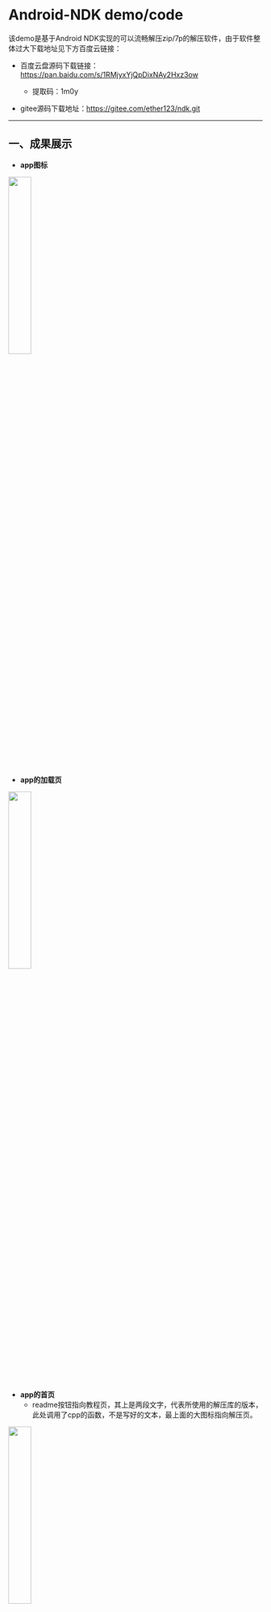 # Android-NDK demo/code

该demo是基于Android NDK实现的可以流畅解压zip/7p的解压软件，由于软件整体过大下载地址见下方百度云链接：  

* 百度云盘源码下载链接：<https://pan.baidu.com/s/1RMjyxYjQpDixNAy2Hxz3ow>  
    - 提取码：1m0y    
  
* gitee源码下载地址：<https://gitee.com/ether123/ndk.git>

***

## 一、成果展示

* __app图标__  

<img src="https://github.com/Shadowmeoth/learn_android/blob/master/ndk/t%26p/image/show.jpg" width="30%">  

* __app的加载页__  

<img src="https://github.com/Shadowmeoth/learn_android/blob/master/ndk/t%26p/image/show1.jpg" width="30%">  

* __app的首页__  
    - readme按钮指向教程页，其上是两段文字，代表所使用的解压库的版本，此处调用了cpp的函数，不是写好的文本，最上面的大图标指向解压页。  

<img src="https://github.com/Shadowmeoth/learn_android/blob/master/ndk/t%26p/image/show2.jpg" width="30%">  

* __解压页__  
    - 从上至下，依次为：返回图标，选择解压方式，选择文件：未选择时显示none,解压路径：这里为了方便直接写好了一个路径，在android/data/com.example.ndk/files/extracted 路径下解压，本路径在安装app后就会生成。  
    - 使用方法：依次点击选择方式按钮，选择路径按钮，解压执行按钮。  

<img src="https://github.com/Shadowmeoth/learn_android/blob/master/ndk/t%26p/image/show3.jpg" width="30%">  
<img src="https://github.com/Shadowmeoth/learn_android/blob/master/ndk/t%26p/image/show4.jpg" width="30%">  

* __选择方式按钮调用本机自带的文档应用以选择压缩包__  

<img src="https://github.com/Shadowmeoth/learn_android/blob/master/ndk/t%26p/image/show5.jpg" width="30%">  

* __成功选择__  
    - 成功选择后，app会返回成功信息，app中所有信息均为底部弹出格式。  

<img src="https://github.com/Shadowmeoth/learn_android/blob/master/ndk/t%26p/image/show6.jpg" width="30%">  

* __错误选择__  
    - 如果选择的文件格式和选择的解压方式不一致，就会在cpp的代码中返回错误。  

<img src="https://github.com/Shadowmeoth/learn_android/blob/master/ndk/t%26p/image/show7.jpg" width="30%">  

* __解压成功__  
    - 解压成功后会给出相应提示。  

<img src="https://github.com/Shadowmeoth/learn_android/blob/master/ndk/t%26p/image/show8.jpg" width="30%">  

* __刚才选择的文件的解压后文件__  

<img src="https://github.com/Shadowmeoth/learn_android/blob/master/ndk/t%26p/image/show9.jpg" width="30%">  


## 二、部分核心代码解析

### 1、导入7z和zlib的项目

* __导入7z项目__  
1. 结构图:  
下图是本项目大致的结构图，unzip是用来解压7z文件时使用的。可以看出unzip的结构和本项目本身的一致，所以unzip就是一个项目，他被引用到了本项目中。  
![download ndk](https://github.com/Shadowmeoth/learn_android/blob/master/ndk/t%26p/image/change1.png)  

2. 在app路径下的Gradie Scripts上做一系列修改：  
![download ndk](https://github.com/Shadowmeoth/learn_android/blob/master/ndk/t%26p/image/change1.png)  
* build.gradie
    - 以下为导入项目的代码段：  
    ```
    dependencies {
        implementation project(':un7zip')
        implementation 'com.getkeepsafe.relinker:relinker:1.3.1'
        implementation 'androidx.appcompat:appcompat:1.1.0'
        implementation 'androidx.constraintlayout:constraintlayout:1.1.3'
        testImplementation 'junit:junit:4.12'
        androidTestImplementation 'androidx.test.ext:junit:1.1.1'
        androidTestImplementation 'androidx.test.espresso:espresso-core:3.2.0'
    }
    ```
    - 注意，其中的各种导入，并不是固定的，而是依据导入的项目中要用到什么而导入什么。而到底要导入什么，可以先在写入第一句，本次中为implementation project(':un7zip')，以及完成以下所有操作后执行一遍build,弹出的错误中就包含了需要引入的部分。  
    - 另外需要注意的是不要写错build.gradie,Gradie Scripts下会有两个build.gradie，分别是本项目的，和导入的项目的，as会在文件名后标注其作用的module,只需要改本项目的就可以了。  
* roguard-rules.pro
    - 添加导入的项目里的class, 本项目中就是`- keep class com.hzy.lib7z.** {*; }`。  
    - 注意，proguard-rules.pro也是两个，as也在文件名后做了标注，注意区分。
![download ndk](https://github.com/Shadowmeoth/learn_android/blob/master/ndk/t%26p/image/change1.png)  

* setting.gradie  
    - 添加要引入的项目，本项目中为`include ':app', ':un7zip'`，其中app为本项目的，un7zip就是要导入的。  
![download ndk](https://github.com/Shadowmeoth/learn_android/blob/master/ndk/t%26p/image/change1.png)  

3. 至此，就可以在java代码中导入了。  
    - 并不需要导入so之类的文件，因为这些都在要导入的项目中做了，我们要做的只是import他。  
![download ndk](https://github.com/Shadowmeoth/learn_android/blob/master/ndk/t%26p/image/change1.png)  

***

* __导入zlib库__  
值得注意的是，虽然在about ndk提供的资料中，生成so和使用so被放在了一起，但其实这是两个可以分开的行为，以下就用一个项目生成，另一个项目使用为例。  

1. 生成  
    - Zlib-1.2.11目录下的Android.mk：  
![download ndk](https://github.com/Shadowmeoth/learn_android/blob/master/ndk/t%26p/image/change1.png)  

    - jni下的android.mk：  
![download ndk](https://github.com/Shadowmeoth/learn_android/blob/master/ndk/t%26p/image/change1.png)  
    - 这里`LOCAL_STATIC_LIBRARIES := libzlib`，定义了.a文件的名，`LOCAL_MODULE := libmyzlibtest`定义了模块的名。  
    - 因为zlib是一个在win/linux下都可用的库，所以生成时不需要zlib中的全部代码，Android.mk中写下的就是要用到的部分。  
    
    - 生成所在项目的结构:
![download ndk](https://github.com/Shadowmeoth/learn_android/blob/master/ndk/t%26p/image/change1.png)  



## 三、编写调用程序

***

## 四、

（添加动图）
